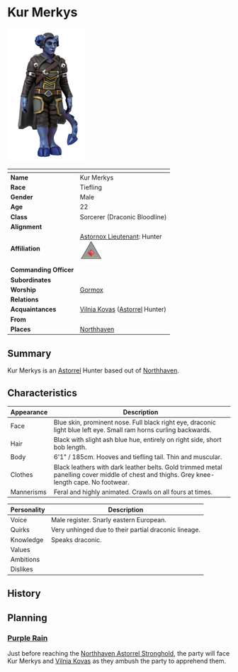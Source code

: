 # Kur Merkys

<img src="../../images/people/kur-merkys.png" height="300" />

| []() | |
| --- | --- |
| **Name** | Kur Merkys |
| **Race** | Tiefling |
| **Gender** | Male |
| **Age** | 22 |
| **Class** | Sorcerer (Draconic Bloodline) |
| **Alignment** | |
| **Affiliation** | [Astornox Lieutenant](../civilisations/kingdom-of-astor/organisations/astornox/ranks/4-lieutenant.md): Hunter<br /><img src="../../images/ranks/astornox-4-lieutenant.png" height="50" /> |
| **Commanding Officer** | |
| **Subordinates** | |
| **Worship** | [Gormox](../gods/gods/gormox.md) |
| **Relations** | |
| **Acquaintances** | [Vilnia Kovas](vilnia-kovas.md) ([Astorrel](../civilisations/kingdom-of-astor/organisations/astorrel/astorrel.md) Hunter) |
| **From** | |
| **Places** | [Northhaven](../places/cities/northhaven.md) |

## Summary

Kur Merkys is an [Astorrel](../civilisations/kingdom-of-astor/organisations/astorrel/astorrel.md) Hunter based out of [Northhaven](../places/cities/northhaven.md).

## Characteristics

| Appearance | Description |
| --- | --- |
| Face | Blue skin, prominent nose. Full black right eye, draconic light blue left eye. Small ram horns curling backwards. |
| Hair | Black with slight ash blue hue, entirely on right side, short bob length. |
| Body | 6'1" / 185cm. Hooves and tiefling tail. Thin and muscular. |
| Clothes | Black leathers with dark leather belts. Gold trimmed metal panelling cover middle of chest and thighs. Grey knee-length cape. No footwear. |
| Mannerisms | Feral and highly animated. Crawls on all fours at times. |

| Personality | Description |
| --- | --- |
| Voice | Male register. Snarly eastern European. |
| Quirks | Very unhinged due to their partial draconic lineage. |
| Knowledge | Speaks draconic. |
| Values | |
| Ambitions | |
| Dislikes | |

## History

## Planning

### [Purple Rain](../../campaigns/purple-rain/purple-rain.md)

Just before reaching the [Northhaven Astorrel Stronghold](../places/strongholds/northhaven-astorrel-stronghold.md), the party will face Kur Merkys and [Vilnia Kovas](vilnia-kovas.md) as they ambush the party to apprehend them.
